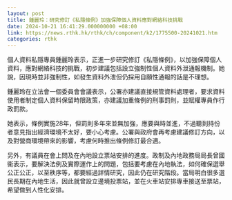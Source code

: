```yaml
---
layout: post
title: 鍾麗玲：研究修訂《私隱條例》加強保障個人資料應對網絡科技挑戰
date: 2024-10-21 16:41:29.000000000 +08:00
link: https://news.rthk.hk/rthk/ch/component/k2/1775500-20241021.htm
categories: rthk
---
```


個人資料私隱專員鍾麗玲表示，正進一步研究修訂《私隱條例》，以加強保障個人資料，應對網絡科技的挑戰，初步建議包括設立強制性個人資料外泄通報機制。她說，因現時並非強制性，如發生資料外泄但仍採用自願性通報的話是不理想。

鍾麗玲在立法會一個委員會會議表示，公署亦建議直接規管資料處理者，要求資料使用者制定個人資料保留時限政策，亦建議加重條例的刑事罰則，並賦權專員作行政罰款。

她表示，條例實施28年，但罰則多年來並無加強，應要與時並進，不過聽到持份者意見指出經濟環境不太好，要小心考慮。公署與政府會再考慮建議修訂方向，以及對營商環境帶來的影響，考慮何時推出條例修訂最合適。

另外，有議員在會上問及在內地設立票站安排的進度。政制及內地政務局局長曾國衞表示，要解決法例及實際運作上的問題，包括要考慮在內地執法，如何確保選舉公正公正，以至秩序等，都要經過詳情研究，因此仍在研究階段。當局明白很多選民長期在內地生活，因此就曾設立邊境投票站，並在火車站安排專車接送至票站，希望做到人性化安排。
